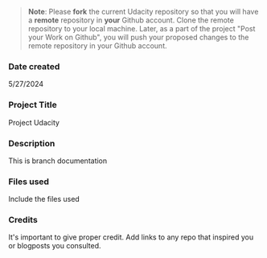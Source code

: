 >**Note**: Please **fork** the current Udacity repository so that you will have a **remote** repository in **your** Github account. Clone the remote repository to your local machine. Later, as a part of the project "Post your Work on Github", you will push your proposed changes to the remote repository in your Github account.

### Date created
5/27/2024

### Project Title
Project Udacity

### Description
This is branch documentation

### Files used
Include the files used

### Credits
It's important to give proper credit. Add links to any repo that inspired you or blogposts you consulted.


